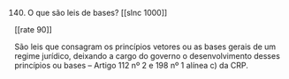 140. O que são leis de bases?
[[slnc 1000]]

[[rate 90]]

São leis que consagram os princípios vetores ou as bases gerais de um regime jurídico, deixando a cargo do governo o desenvolvimento desses princípios ou bases – Artigo 112 nº 2 e 198 nº 1 alínea c) da CRP.
